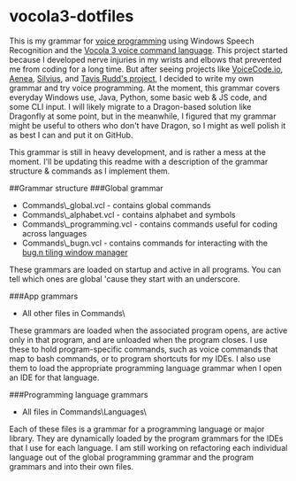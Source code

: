 # vocola3-dotfiles
This is my grammar for [voice programming](http://vocola.net/programming-by-voice-FAQ.html) using Windows Speech Recognition and the [Vocola 3 voice command language](http://vocola.net/default.asp). This project started because I developed nerve
injuries in my wrists and elbows that prevented me from coding for a long time. But after seeing projects like [VoiceCode.io](VoiceCode.io), [Aenea](https://github.com/dictation-toolbox/aenea),
[Silvius](http://voxhub.io/silvius), and [Tavis Rudd's project](http://ergoemacs.org/emacs/using_voice_to_code.html), I decided to write my own grammar and try voice programming. At the moment,
this grammar covers everyday Windows use, Java, Python, some basic web & JS code, and some CLI input. I will likely migrate to a Dragon-based solution like Dragonfly at some point, but in the meanwhile, I figured that my grammar might be useful to others who don't have Dragon, so I might as well polish it as best I can and put it on GitHub.

This grammar is still in heavy development, and is rather a mess at the moment. I'll be updating this readme with a description of the grammar structure & commands as I implement them.

##Grammar structure
###Global grammar
* Commands\\\_global.vcl - contains global commands
* Commands\\\_alphabet.vcl - contains alphabet and symbols
* Commands\\\_programming.vcl - contains commands useful for coding across languages
* Commands\\\_bugn.vcl - contains commands for interacting with the [bug.n tiling window manager](https://github.com/fuhsjr00/bug.n)

These grammars are loaded on startup and active in all programs. You can tell which ones are global 'cause they start with an underscore.

###App grammars
* All other files in Commands\\

These grammars are loaded when the associated program opens, are active only in that program, and are unloaded when the program closes.  I use these to hold program-specific commands, such as voice commands that map to bash commands, or to program shortcuts for my IDEs. I also use them to load the appropriate  programming language grammar when I open an IDE for that language.

###Programming language grammars
* All files in Commands\\Languages\\

Each of these files is a grammar for a programming language or major library. They are dynamically loaded by the program grammars for the IDEs that I use for each language. I am still working on refactoring each individual language out of the global programming grammar and the program grammars and into their own files.
